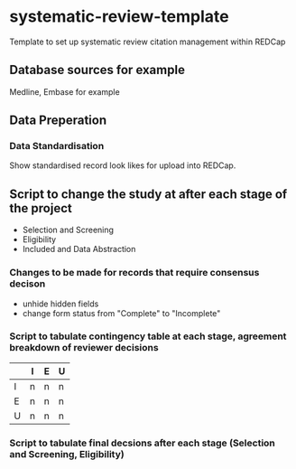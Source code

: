 # systematic-review-template
Template to set up systematic review citation management within REDCap

## Database sources for example
Medline, Embase for example 

## Data Preperation
### Data Standardisation
Show standardised record look likes for upload into REDCap.

## Script to change the study at after each stage of the project 
- Selection and Screening 
- Eligibility 
- Included and Data Abstraction

### Changes to be made for records that require consensus decison
- unhide hidden fields
- change form status from "Complete" to "Incomplete"

### Script to tabulate contingency table at each stage, agreement breakdown of reviewer decisions

|  | I | E | U 
--- | --- | --- | --- 
I | n | n | n | 
E | n | n | n | 
U | n | n | n | 

### Script to tabulate final decsions after each stage (Selection and Screening, Eligibility)



